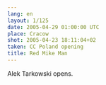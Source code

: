 ```yaml
---
lang: en
layout: 1/125
date: 2005-04-29 01:00:00 UTC
place: Cracow
shot: 2005-04-23 18:11:04+02
taken: CC Poland opening
title: Red Mike Man
---
```


Alek Tarkowski opens.
